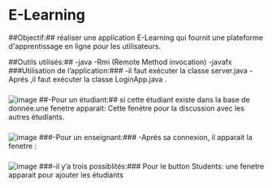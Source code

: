 # E-Learning
##Objectif:##
réaliser une application E-Learning qui fournit une plateforme d'apprentissage en ligne pour les utilisateurs.

##Outils utilisés:##
-java
-Rmi (Remote Method invocation)
-javafx
###Utilisation de l’application:###
-il faut exécuter la classe server.java 
-Aprés ,il faut exécuter la classe LoginApp.java .
###
![image](https://user-images.githubusercontent.com/108548578/216555857-9323d207-761e-4b87-8cb8-81b64dea27de.png)
##-Pour un étudiant:##
si cette étudiant existe dans la base de donnée.une fenetre apparait:
Cette fenétre pour la discussion avec les autres étudiants.
###
![image](https://user-images.githubusercontent.com/108548578/216556183-362df8f2-0051-48f4-9892-eeff7be5fad2.png)
###-Pour un enseignant:###
 -Aprés sa connexion, il apparait la fenetre :
 ###
 ![image](https://user-images.githubusercontent.com/108548578/216556380-160f63c3-c22c-4d56-a604-ecd93b429fa6.png)
 ###-il y’a trois possiblités:###
Pour le button Students:  une fenetre apparait pour ajouter les étudiants




